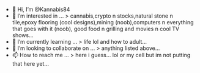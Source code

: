 - 👋 Hi, I’m @Kannabis84
- 👀 I’m interested in ... > cannabis,crypto n stocks,natural stone n tile,epoxy flooring (cool designs),mining (noob),computers n everything that goes with it (noob),
                            good food n grilling and movies n cool TV shows...
- 🌱 I’m currently learning ... > life lol and how to adult...
- 💞️ I’m looking to collaborate on ... > anything listed above...
- 📫 How to reach me ... > here i guess... lol or my cell but im not putting that here yet...

<!---
Kannabis84/Kannabis84 is a ✨ special ✨ repository because its `README.md` (this file) appears on your GitHub profile.
You can click the Preview link to take a look at your changes.
--->
